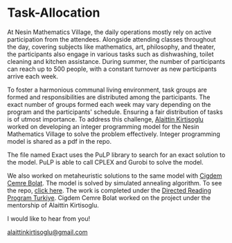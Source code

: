 # Task-Allocation

At Nesin Mathematics Village, the daily operations mostly rely on active participation from the attendees. Alongside attending classes throughout the day, covering subjects like mathematics, art, philosophy, and theater, the participants also engage in various tasks such as dishwashing, toilet cleaning and kitchen assistance. During summer, the number of participants can reach up to 500 people, with a constant turnover as new participants arrive each week.

To foster a harmonious communal living environment, task groups are formed and responsibilities are distributed among the participants. The exact number of groups formed each week may vary depending on the program and the participants' schedule. Ensuring a fair distribution of tasks is of utmost importance. To address this challenge, [Alaittin Kirtisoglu](https://kirtisoglu.github.io/) worked on developing an integer programming model for the Nesin Mathematics Village to solve the problem effectively.  Integer programming model is shared as a pdf in the repo.

The file named Exact uses the PuLP library to search for an exact solution to the model. PuLP is able to call CPLEX and Gurobi to solve the model. 

We also worked on metaheuristic solutions to the same model with [Cigdem Cemre Bolat](https://www.linkedin.com/in/ccbolat/en?originalSubdomain=tr).  The model is solved by simulated annealing algorithm. To see the repo, [click here](https://github.com/ccbolat/NMK-daily-work-assignment). The work is completed under the [Directed Reading Program Turkiye](https://sites.google.com/view/drp-turkey/).  Cigdem Cemre Bolat worked on the project under the mentorship of Alaittin Kirtisoglu.



I would like to hear from you!

alaittinkirtisoglu@gmail.com

